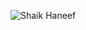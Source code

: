 ![Shaik Haneef](https://media-exp1.licdn.com/dms/image/C5603AQGOYr--wd0opg/profile-displayphoto-shrink_400_400/0/1633867405841?e=1639612800&v=beta&t=EtuT3BZFTZ-cwp5P2oc6qnHTZj26Kh8Kdf39UU9z6Kc)
